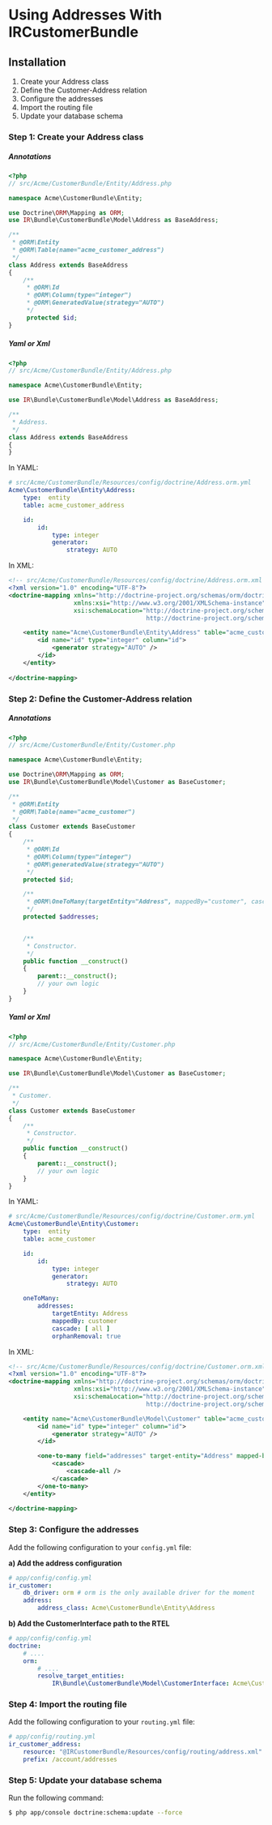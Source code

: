 Using Addresses With IRCustomerBundle
=====================================

## Installation

1. Create your Address class
2. Define the Customer-Address relation
3. Configure the addresses
4. Import the routing file
5. Update your database schema

### Step 1: Create your Address class

##### Annotations
``` php
<?php
// src/Acme/CustomerBundle/Entity/Address.php

namespace Acme\CustomerBundle\Entity;

use Doctrine\ORM\Mapping as ORM;
use IR\Bundle\CustomerBundle\Model\Address as BaseAddress;

/**
 * @ORM\Entity
 * @ORM\Table(name="acme_customer_address")
 */
class Address extends BaseAddress
{
    /**
     * @ORM\Id
     * @ORM\Column(type="integer")
     * @ORM\GeneratedValue(strategy="AUTO")
     */
     protected $id;
}
```

##### Yaml or Xml

``` php
<?php
// src/Acme/CustomerBundle/Entity/Address.php

namespace Acme\CustomerBundle\Entity;

use IR\Bundle\CustomerBundle\Model\Address as BaseAddress;

/**
 * Address.
 */
class Address extends BaseAddress
{
}
```

In YAML:

``` yaml
# src/Acme/CustomerBundle/Resources/config/doctrine/Address.orm.yml
Acme\CustomerBundle\Entity\Address:
    type:  entity
    table: acme_customer_address

    id:
        id:
            type: integer
            generator:
                strategy: AUTO
```

In XML:

``` xml
<!-- src/Acme/CustomerBundle/Resources/config/doctrine/Address.orm.xml -->
<?xml version="1.0" encoding="UTF-8"?>
<doctrine-mapping xmlns="http://doctrine-project.org/schemas/orm/doctrine-mapping"
                  xmlns:xsi="http://www.w3.org/2001/XMLSchema-instance"
                  xsi:schemaLocation="http://doctrine-project.org/schemas/orm/doctrine-mapping
                                      http://doctrine-project.org/schemas/orm/doctrine-mapping.xsd">

    <entity name="Acme\CustomerBundle\Entity\Address" table="acme_customer_address">
        <id name="id" type="integer" column="id">
            <generator strategy="AUTO" />
        </id> 
    </entity>
    
</doctrine-mapping>
```

### Step 2: Define the Customer-Address relation

##### Annotations

``` php
<?php
// src/Acme/CustomerBundle/Entity/Customer.php

namespace Acme\CustomerBundle\Entity;

use Doctrine\ORM\Mapping as ORM;
use IR\Bundle\CustomerBundle\Model\Customer as BaseCustomer;

/**
 * @ORM\Entity
 * @ORM\Table(name="acme_customer")
 */
class Customer extends BaseCustomer
{
    /**
     * @ORM\Id
     * @ORM\Column(type="integer")
     * @ORM\generatedValue(strategy="AUTO")
     */
    protected $id;

    /**
     * @ORM\OneToMany(targetEntity="Address", mappedBy="customer", cascade={"all"}, orphanRemoval=true)
     */
    protected $addresses;


    /**
     * Constructor.
     */  
    public function __construct()
    {
        parent::__construct();
        // your own logic
    }
}
```

##### Yaml or Xml

``` php
<?php
// src/Acme/CustomerBundle/Entity/Customer.php

namespace Acme\CustomerBundle\Entity;

use IR\Bundle\CustomerBundle\Model\Customer as BaseCustomer;

/**
 * Customer.
 */
class Customer extends BaseCustomer
{
    /**
     * Constructor.
     */  
    public function __construct()
    {
        parent::__construct();
        // your own logic
    }
}
```

In YAML:

``` yaml
# src/Acme/CustomerBundle/Resources/config/doctrine/Customer.orm.yml
Acme\CustomerBundle\Entity\Customer:
    type:  entity
    table: acme_customer

    id:
        id:
            type: integer
            generator:
                strategy: AUTO

    oneToMany:
        addresses:
            targetEntity: Address
            mappedBy: customer
            cascade: [ all ]
            orphanRemoval: true 
```

In XML:

``` xml
<!-- src/Acme/CustomerBundle/Resources/config/doctrine/Customer.orm.xml -->
<?xml version="1.0" encoding="UTF-8"?>
<doctrine-mapping xmlns="http://doctrine-project.org/schemas/orm/doctrine-mapping"
                  xmlns:xsi="http://www.w3.org/2001/XMLSchema-instance"
                  xsi:schemaLocation="http://doctrine-project.org/schemas/orm/doctrine-mapping
                                      http://doctrine-project.org/schemas/orm/doctrine-mapping.xsd">

    <entity name="Acme\CustomerBundle\Model\Customer" table="acme_customer">
        <id name="id" type="integer" column="id">
            <generator strategy="AUTO" />
        </id>

        <one-to-many field="addresses" target-entity="Address" mapped-by="customer" orphan-removal="true">
            <cascade>
                <cascade-all />
            </cascade>            
        </one-to-many>
    </entity>
    
</doctrine-mapping>
```

### Step 3: Configure the addresses

Add the following configuration to your `config.yml` file:

**a) Add the address configuration**

``` yaml
# app/config/config.yml
ir_customer:
    db_driver: orm # orm is the only available driver for the moment 
    address:
        address_class: Acme\CustomerBundle\Entity\Address
```

**b) Add the CustomerInterface path to the RTEL**

``` yaml
# app/config/config.yml
doctrine:
    # ....
    orm:
        # ....
        resolve_target_entities:
            IR\Bundle\CustomerBundle\Model\CustomerInterface: Acme\CustomerBundle\Entity\Customer
```

### Step 4: Import the routing file

Add the following configuration to your `routing.yml` file:

``` yaml
# app/config/routing.yml
ir_customer_address:
    resource: "@IRCustomerBundle/Resources/config/routing/address.xml"
    prefix: /account/addresses

```

### Step 5: Update your database schema

Run the following command:

``` bash
$ php app/console doctrine:schema:update --force
```